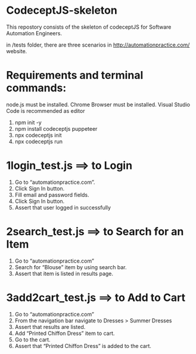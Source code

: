 # CodeceptJS-skeleton

This repostory consists of the skeleton of codeceptJS for Software Automation Engineers.

in /tests folder, there are three scenarios in http://automationpractice.com/ website.

# Requirements and terminal commands:
node.js must be installed.
Chrome Browser must be installed.
Visual Studio Code is recommended as editor

1. npm init -y
2. npm install codeceptjs puppeteer
3. npx codeceptjs init
4. npx codeceptjs run

# 1login_test.js ==> to Login
1. Go to “automationpractice.com”.
2. Click Sign In button.
3. Fill email and password fields.
4. Click Sign In button.
5. Assert that user logged in successfully

# 2search_test.js ==> to Search for an Item
1. Go to “automationpractice.com”
2. Search for “Blouse” item by using search bar.
3. Assert that item is listed in results page.

# 3add2cart_test.js ==> to Add to Cart
1. Go to “automationpractice.com”
2. From the navigation bar navigate to Dresses > Summer Dresses
3. Assert that results are listed.
4. Add “Printed Chiffon Dress” item to cart.
5. Go to the cart.
6. Assert that “Printed Chiffon Dress” is added to the cart.
